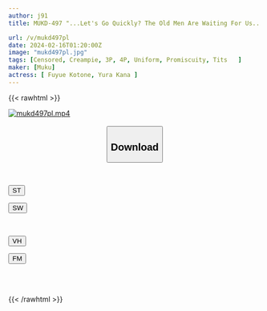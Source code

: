 ```yaml
---
author: j91
title: MUKD-497 "...Let's Go Quickly? The Old Men Are Waiting For Us..." The Girls Go To See The Old Man, I Guess Kotone.

url: /v/mukd497pl
date: 2024-02-16T01:20:00Z
image: "mukd497pl.jpg"
tags: [Censored, Creampie, 3P, 4P, Uniform, Promiscuity, Tits	]
maker: [Muku]
actress: [ Fuyue Kotone, Yura Kana ]
---
```



{{< rawhtml >}}

<div class="video" data-videoid="XgGxRMwy9OiDjzM">
    <a href="javascript:;">
        <img src="/v/mukd497pl/mukd497pl.jpg" width="WIDTH" height="HEIGHT" alt="mukd497pl.mp4" loading="lazy">
    </a>
</div>

<script type="text/javascript" src="https://j91.asia/asset/on-demand-st.js"></script>

<br>
  <link rel="stylesheet" href="https://j91.asia/asset/bs5.css">
  
  <center>
  <button class="btn btn-primary" type="button" data-bs-toggle="collapse" data-bs-target=".multi-collapse" aria-expanded="false" aria-controls="multiCollapseExample1 multiCollapseExample2"><h2>Download</h2></button></center>
</p>
<div class="row">
  <div class="col">
    <div class="collapse multi-collapse" id="multiCollapseExample1">
      <div class="card card-body">
	      	      <br>
<div class="buttons">  
<p><a href="https://streamtape.to/v/XgGxRMwy9OiDjzM" target="_blank"><button class="btn-hover color-3"><i class="fa fa-download"></i> ST</button></a></p>
<p><a href="https://cdnwish.com/lpqjf7vmirc4" target="_blank"><button class="btn-hover color-2"><i class="fa fa-download"></i> SW</button></a></p></div>
    </div>
  </div>
</div>
  <div class="col">
    <div class="collapse multi-collapse" id="multiCollapseExample2">
      <div class="card card-body">
	      <br>
<div class="buttons">
<p><a href="javascript:;" target="_blank"><button class="btn-hover color-9"><i class="fa fa-download"></i> VH</button></a></p>
<p><a href="javascript:;"><button class="btn-hover color-8"><i class="fa fa-download"></i> FM</button></a></p></div>
<br><br>
      </div>
    </div>
  </div>
</div>

{{< /rawhtml >}}